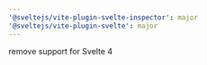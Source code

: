 ```yaml
---
'@sveltejs/vite-plugin-svelte-inspector': major
'@sveltejs/vite-plugin-svelte': major
---
```


remove support for Svelte 4
